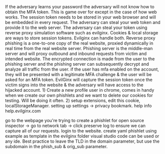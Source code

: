 <MFA and Web Security>
If the adversary learns your password the adversary will not know how to obtain the MFA token. This is game over for except in the case of how web works.
The session token needs to be stored in your web browser and will be embedded in every request.
The adversary can steal your web token and provide it to the web server.
The adversary can steal your token using reverse proxy simulation software such as evilginx.

<Stealing the token>
Cookies & local storage are ways to store session tokens. Evilginx can handle both.
Reverse proxy phishing is a one-to-one copy of the real website, proxied dynamically in real time from the real website server.
Phishing server is the middle-man server and will proxy outbound and inbound requests from victim and intended website.
The encrypted connection is made from the user to the phishing server and the phishing server can subsequently decrypt and analyze all traffic from the user.
if the user has mfa enabled on the account, they will be presented with a legitimate MFA challenge & the user will be asked for an MFA token.
EvilGinx will capture the session token once the victim signs into the website & the adversary will have access to the hijacked account.

<Preparing the Environment>
1) Create a new profile user in chrome, comes in handy when we create our own phishlets and we want to delete our cookies for testing. Will be doing it often.
2) setup extensions, edit this cookie, localStorageManager. setting up settings -> privacy bookmark.

<Intro >
help info
help.evilginx.com

go to the webpage you're trying to create a phishlet for
open source inspector -> go to network tab -> click preserve log to ensure we can capture all of our requests.
login to the website.
create yaml phishlet using example as template in the evilginx folder visual studio code can be used or any ide.
Best practice to leave the TLD in the domain parameter, but use the subdomain in the phish_sub & orig_sub parameter.